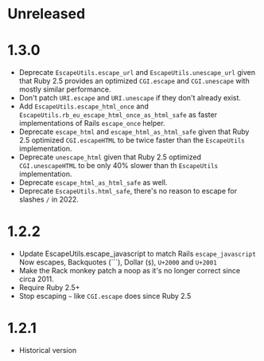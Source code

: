 # Unreleased

# 1.3.0

- Deprecate `EscapeUtils.escape_url` and `EscapeUtils.unescape_url` given that Ruby 2.5 provides an optimized `CGI.escape` and `CGI.unescape` with mostly similar performance.
- Don't patch `URI.escape` and `URI.unescape` if they don't already exist.
- Add `EscapeUtils.escape_html_once` and `EscapeUtils.rb_eu_escape_html_once_as_html_safe` as faster implementations of Rails `escape_once` helper.
- Deprecate `escape_html` and `escape_html_as_html_safe` given that Ruby 2.5 optimized `CGI.escapeHTML` to be twice faster than the `EscapeUtils` implementation.
- Deprecate `unescape_html` given that Ruby 2.5 optimized `CGI.unescapeHTML` to be only 40% slower than th `EscapeUtils` implementation.
- Deprecate `escape_html_as_html_safe` as well.
- Deprecate `EscapeUtils.html_safe`, there's no reason to escape for slashes `/` in 2022.

# 1.2.2

- Update EscapeUtils.escape_javascript to match Rails `escape_javascript`
  Now escapes, Backquotes (```), Dollar (`$`), `U+2000` and `U+2001`
- Make the Rack monkey patch a noop as it's no longer correct since circa 2011.
- Require Ruby 2.5+
- Stop escaping `~` like `CGI.escape` does since Ruby 2.5

# 1.2.1

- Historical version